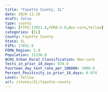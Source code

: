 ```yaml
---
title: "Fayette County, IL"
date: 2020-11-10
draft: false
type: county
tags: [FIPS:17051.0,FEMA:5.0,Non-core,Yellow]
categories: [IL]
County: Fayette County
State: IL
FIPS: 17051.0
FEMA_Region: 5.0
Population: 21336.0
NCHS_Urban_Rural_Classification: Non-core
Tests_in_prior_14_days: 834.0
Fourteen_day_test_rate_per_100000: 3909.0
Percent_Positivity_in_prior_14_days: 0.074
Level: Yellow
url: /states/IL/fayette-county
---
```



